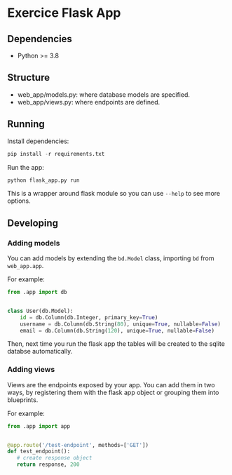 Exercice Flask App
==================

## Dependencies

- Python >= 3.8

## Structure

- web_app/models.py: where database models are specified.
- web_app/views.py: where endpoints are defined.

## Running

Install dependencies:

```python
pip install -r requirements.txt
```

Run the app:
```python
python flask_app.py run
```

This is a wrapper around flask module so you can use `--help` to see more options.

## Developing

### Adding models

You can add models by extending the `bd.Model` class, importing `bd` from `web_app.app`.

For example:

```python
from .app import db


class User(db.Model):
    id = db.Column(db.Integer, primary_key=True)
    username = db.Column(db.String(80), unique=True, nullable=False)
    email = db.Column(db.String(120), unique=True, nullable=False)
```

Then, next time you run the flask app the tables will be created to the sqlite databse
automatically.

### Adding views

Views are the endpoints exposed by your app. You can add them in two ways, by registering them
with the flask app object or grouping them into blueprints.

For example:

```python
from .app import app


@app.route('/test-endpoint', methods=['GET'])
def test_endpoint():
   # create response object
   return response, 200
```
